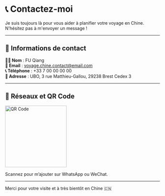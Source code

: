 # 📞 Contactez-moi

Je suis toujours là pour vous aider à planifier votre voyage en Chine.  
N'hésitez pas à m'envoyer un message !

---

## 👤 Informations de contact

**👨‍💼 Nom** : FU Qiang  
**📧 Email** : voyage.chine.contact@email.com  
**📞 Téléphone** : +33 7 00 00 00 00  
**📍 Adresse** : UBO, 3 rue Matthieu-Gallou, 29238 Brest Cedex 3  

---

## 💬 Réseaux et QR Code

<img width="200" alt="QR Code" src="https://github.com/user-attachments/assets/5376c76e-0da4-42f2-a802-09611626f08e" />

Scannez pour m’ajouter sur WhatsApp ou WeChat.

---

Merci pour votre visite et à très bientôt en Chine 🇨🇳

